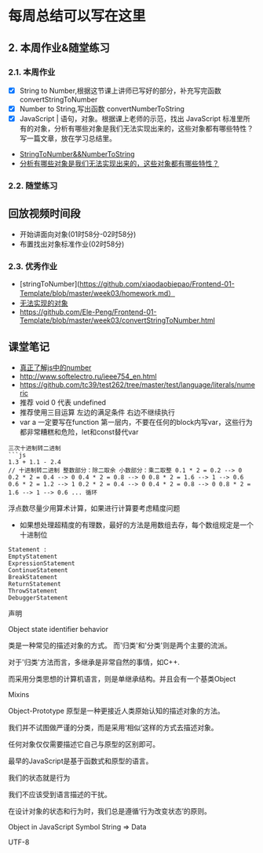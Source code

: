 # 每周总结可以写在这里
## 2. 本周作业&随堂练习
### 2.1. 本周作业
- [x] String to Number,根据这节课上讲师已写好的部分，补充写完函数 convertStringToNumber
- [x] Number to String,写出函数 convertNumberToString
- [x] JavaScript | 语句，对象。根据课上老师的示范，找出 JavaScript 标准里所有的对象，分析有哪些对象是我们无法实现出来的，这些对象都有哪些特性？写一篇文章，放在学习总结里。
- [StringToNumber&&NumberToString](./code&task/StringToNumber&&NumberToString.html)
- [分析有哪些对象是我们无法实现出来的，这些对象都有哪些特性？](./code&task/JavaScript标准对象分析.md)
### 2.2. 随堂练习
## 回放视频时间段
- 开始讲面向对象(01时58分-02时58分)
- 布置找出对象标准作业(02时58分)

### 2.3. 优秀作业
- [stringToNumber](https://github.com/xiaodaobiepao/Frontend-01-Template/blob/master/week03/homework.md）
- [无法实现的对象](https://github.com/YHXang/Frontend-01-Template/blob/master/week03/SpecialObject.md)
- https://github.com/Ele-Peng/Frontend-01-Template/blob/master/week03/convertStringToNumber.html
## 课堂笔记
- [真正了解js中的number](http://jsfiddle.net/pLh8qeor/19/)
- http://www.softelectro.ru/ieee754_en.html
- https://github.com/tc39/test262/tree/master/test/language/literals/numeric
- 推荐 void 0 代表 undefined
- 推荐使用三目运算 左边的满足条件 右边不继续执行
- var a 一定要写在function 第一层内，不要在任何的block内写var，这些行为都非常糟糕和危险，let和const替代var
```
三次十进制转二进制
```js
1.3 + 1.1 - 2.4
// 十进制转二进制 整数部分：除二取余 小数部分：乘二取整 0.1 * 2 = 0.2 --> 0 0.2 * 2 = 0.4 --> 0 0.4 * 2 = 0.8 --> 0 0.8 * 2 = 1.6 --> 1 --> 0.6 0.6 * 2 = 1.2 --> 1 0.2 * 2 = 0.4 --> 0 0.4 * 2 = 0.8 --> 0 0.8 * 2 = 1.6 --> 1 --> 0.6 ... 循环
```
浮点数尽量少用算术计算，如果进行计算要考虑精度问题

- 如果想处理超精度的有理数，最好的方法是用数组去存，每个数组规定是一个十进制位

```
Statement : 
EmptyStatement
ExpressionStatement
ContinueStatement
BreakStatement 
ReturnStatement 
ThrowStatement 
DebuggerStatement
```
声明

Object
    state
    identifier
    behavior

类是一种常见的描述对象的方式。
而'归类'和'分类'则是两个主要的流派。

对于'归类'方法而言，多继承是非常自然的事情，如C++.

而采用分类思想的计算机语言，则是单继承结构。并且会有一个基类Object

Mixins

Object-Prototype
原型是一种更接近人类原始认知的描述对象的方法。

我们并不试图做严谨的分类，而是采用‘相似’这样的方式去描述对象。

任何对象仅仅需要描述它自己与原型的区别即可。

最早的JavaScript是基于函数式和原型的语言。

我们的状态就是行为

我们不应该受到语言描述的干扰。

在设计对象的状态和行为时，我们总是遵循‘行为改变状态’的原则。

Object in JavaScript
Symbol String => Data

UTF-8

